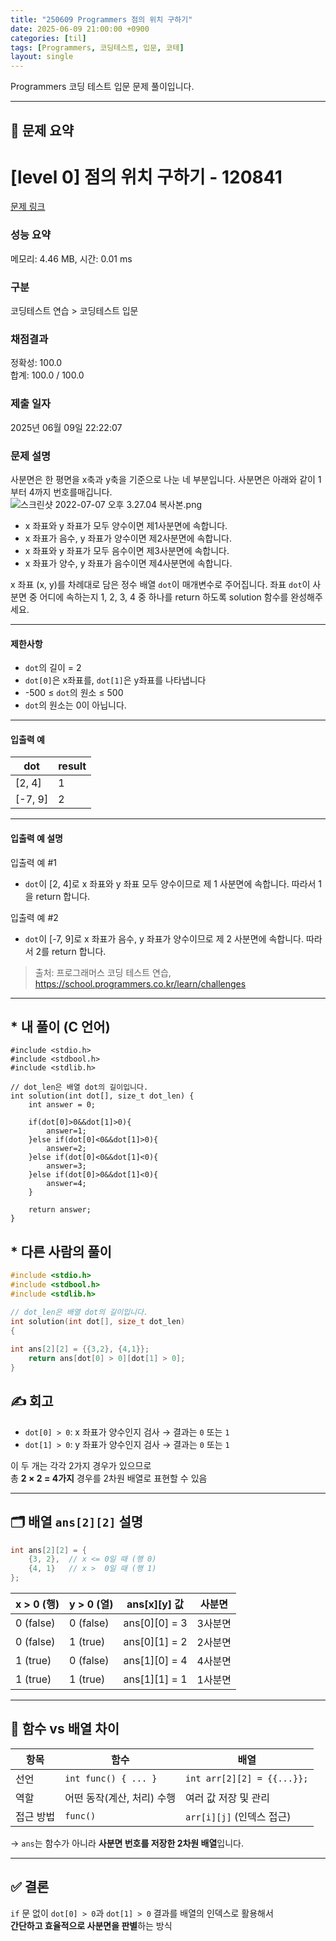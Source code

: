 ```yaml
---
title: "250609 Programmers 점의 위치 구하기"
date: 2025-06-09 21:00:00 +0900
categories: [til]
tags: [Programmers, 코딩테스트, 입문, 코테]
layout: single
---
```


Programmers 코딩 테스트 입문 문제 풀이입니다.

---

## 📌 문제 요약

# [level 0] 점의 위치 구하기 - 120841 

[문제 링크](https://school.programmers.co.kr/learn/courses/30/lessons/120841) 

### 성능 요약

메모리: 4.46 MB, 시간: 0.01 ms

### 구분

코딩테스트 연습 > 코딩테스트 입문

### 채점결과

정확성: 100.0<br/>합계: 100.0 / 100.0

### 제출 일자

2025년 06월 09일 22:22:07

### 문제 설명

<p>사분면은 한 평면을 x축과 y축을 기준으로 나눈 네 부분입니다. 사분면은 아래와 같이 1부터 4까지 번호를매깁니다.<br>
<img src="https://grepp-programmers.s3.ap-northeast-2.amazonaws.com/files/production/b58d4788-42fa-44fa-af50-481907e65473/%E1%84%89%E1%85%B3%E1%84%8F%E1%85%B3%E1%84%85%E1%85%B5%E1%86%AB%E1%84%89%E1%85%A3%E1%86%BA%202022-07-07%20%E1%84%8B%E1%85%A9%E1%84%92%E1%85%AE%203.27.04%20%E1%84%87%E1%85%A9%E1%86%A8%E1%84%89%E1%85%A1%E1%84%87%E1%85%A9%E1%86%AB.png" title="" alt="스크린샷 2022-07-07 오후 3.27.04 복사본.png"></p>

<ul>
<li>x 좌표와 y 좌표가 모두 양수이면 제1사분면에 속합니다.</li>
<li>x 좌표가 음수, y 좌표가 양수이면 제2사분면에 속합니다.</li>
<li>x 좌표와 y 좌표가 모두 음수이면 제3사분면에 속합니다.</li>
<li>x 좌표가 양수, y 좌표가 음수이면 제4사분면에 속합니다.</li>
</ul>

<p>x  좌표 (x, y)를 차례대로 담은 정수 배열 <code>dot</code>이 매개변수로 주어집니다. 좌표 <code>dot</code>이 사분면 중 어디에 속하는지 1, 2, 3, 4 중 하나를 return 하도록 solution 함수를 완성해주세요.</p>

<hr>

<h4>제한사항</h4>

<ul>
<li><code>dot</code>의 길이 = 2</li>
<li><code>dot[0]</code>은 x좌표를, <code>dot[1]</code>은 y좌표를 나타냅니다</li>
<li>-500 ≤ <code>dot</code>의 원소 ≤ 500</li>
<li><code>dot</code>의 원소는 0이 아닙니다. </li>
</ul>

<hr>

<h4>입출력 예</h4>
<table class="table">
        <thead><tr>
<th>dot</th>
<th>result</th>
</tr>
</thead>
        <tbody><tr>
<td>[2, 4]</td>
<td>1</td>
</tr>
<tr>
<td>[-7, 9]</td>
<td>2</td>
</tr>
</tbody>
      </table>
<hr>

<h4>입출력 예 설명</h4>

<p>입출력 예 #1</p>

<ul>
<li><code>dot</code>이 [2, 4]로 x 좌표와 y 좌표 모두 양수이므로 제 1 사분면에 속합니다. 따라서 1을 return 합니다.</li>
</ul>

<p>입출력 예 #2</p>

<ul>
<li><code>dot</code>이 [-7, 9]로 x 좌표가 음수, y 좌표가 양수이므로 제 2 사분면에 속합니다. 따라서 2를 return 합니다.</li>
</ul>


> 출처: 프로그래머스 코딩 테스트 연습, https://school.programmers.co.kr/learn/challenges
---

## * 내 풀이 (C 언어)


```
#include <stdio.h>
#include <stdbool.h>
#include <stdlib.h>

// dot_len은 배열 dot의 길이입니다.
int solution(int dot[], size_t dot_len) {
    int answer = 0;
    
    if(dot[0]>0&&dot[1]>0){
        answer=1;
    }else if(dot[0]<0&&dot[1]>0){
        answer=2;
    }else if(dot[0]<0&&dot[1]<0){
        answer=3;
    }else if(dot[0]>0&&dot[1]<0){
        answer=4;
    }
    
    return answer;
}
```

## * 다른 사람의 풀이

```c
#include <stdio.h>
#include <stdbool.h>
#include <stdlib.h>

// dot_len은 배열 dot의 길이입니다.
int solution(int dot[], size_t dot_len) 
{	
    
int ans[2][2] = {{3,2}, {4,1}};
    return ans[dot[0] > 0][dot[1] > 0];
}
```


## ✍️ 회고

- `dot[0] > 0`: x 좌표가 양수인지 검사 → 결과는 `0` 또는 `1`
- `dot[1] > 0`: y 좌표가 양수인지 검사 → 결과는 `0` 또는 `1`

이 두 개는 각각 2가지 경우가 있으므로  
총 **2 × 2 = 4가지** 경우를 2차원 배열로 표현할 수 있음

---

## 🗂️ 배열 `ans[2][2]` 설명

```c
int ans[2][2] = {
    {3, 2},  // x <= 0일 때 (행 0)
    {4, 1}   // x >  0일 때 (행 1)
};
```

| x > 0 (행) | y > 0 (열) | ans[x][y] 값 | 사분면 |
|------------|------------|--------------|--------|
| 0 (false)  | 0 (false)  | ans[0][0] = 3 | 3사분면 |
| 0 (false)  | 1 (true)   | ans[0][1] = 2 | 2사분면 |
| 1 (true)   | 0 (false)  | ans[1][0] = 4 | 4사분면 |
| 1 (true)   | 1 (true)   | ans[1][1] = 1 | 1사분면 |

---

## 📎 함수 vs 배열 차이

| 항목     | 함수                          | 배열                         |
|----------|-------------------------------|------------------------------|
| 선언     | `int func() { ... }`         | `int arr[2][2] = {{...}};`   |
| 역할     | 어떤 동작(계산, 처리) 수행    | 여러 값 저장 및 관리         |
| 접근 방법 | `func()`                     | `arr[i][j]` (인덱스 접근)     |

→ `ans`는 함수가 아니라 **사분면 번호를 저장한 2차원 배열**입니다.

---

## ✅ 결론

`if` 문 없이 `dot[0] > 0`과 `dot[1] > 0` 결과를 배열의 인덱스로 활용해서  
**간단하고 효율적으로 사분면을 판별**하는 방식
